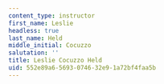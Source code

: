 ```yaml
---
content_type: instructor
first_name: Leslie
headless: true
last_name: Held
middle_initial: Cocuzzo
salutation: ''
title: Leslie Cocuzzo Held
uid: 552e89a6-5693-0746-32e9-1a72bf4faa5b
---
```

